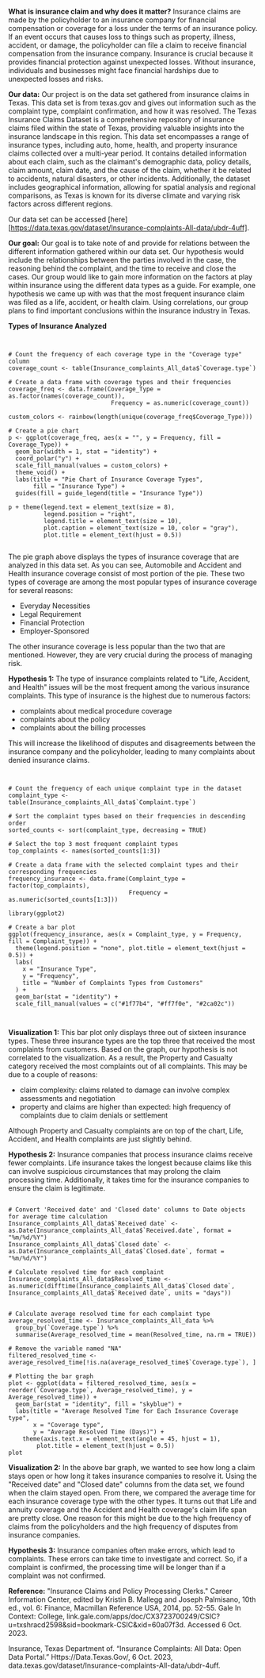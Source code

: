 **What is insurance claim and why does it matter?**
Insurance claims are made by the policyholder to an insurance company for financial compensation or coverage for a loss under the terms of an insurance policy. If an event occurs that causes loss to things such as property, illness, accident, or damage, the policyholder can file a claim to receive financial compensation from the insurance company. Insurance is crucial because it provides financial protection against unexpected losses. Without insurance, individuals and businesses might face financial hardships due to unexpected losses and risks. 


**Our data:**
Our project is on the data set gathered from insurance claims in Texas. This data set is from texas.gov and gives out information such as the complaint type, complaint confirmation, and how it was resolved. The Texas Insurance Claims Dataset is a comprehensive repository of insurance claims filed within the state of Texas, providing valuable insights into the insurance landscape in this region. This data set encompasses a range of insurance types, including auto, home, health, and property insurance claims collected over a multi-year period. It contains detailed information about each claim, such as the claimant's demographic data, policy details, claim amount, claim date, and the cause of the claim, whether it be related to accidents, natural disasters, or other incidents. Additionally, the dataset includes geographical information, allowing for spatial analysis and regional comparisons, as Texas is known for its diverse climate and varying risk factors across different regions.

Our data set can be accessed [here][https://data.texas.gov/dataset/Insurance-complaints-All-data/ubdr-4uff].


**Our goal:**
Our goal is to take note of and provide for relations between the different information gathered within our data set. Our hypothesis would include the relationships between the parties involved in the case, the reasoning behind the complaint, and the time to receive and close the cases. Our group would like to gain more information on the factors at play within insurance using the different data types as a guide. For example, one hypothesis we came up with was that the most frequent insurance claim was filed as a life, accident, or health claim. Using correlations, our group plans to find important conclusions within the insurance industry in Texas.


**Types of Insurance Analyzed**
``` {r}


# Count the frequency of each coverage type in the "Coverage type" column
coverage_count <- table(Insurance_complaints_All_data$`Coverage.type`)

# Create a data frame with coverage types and their frequencies
coverage_freq <- data.frame(Coverage_Type = as.factor(names(coverage_count)),
                             Frequency = as.numeric(coverage_count))

custom_colors <- rainbow(length(unique(coverage_freq$Coverage_Type)))

# Create a pie chart 
p <- ggplot(coverage_freq, aes(x = "", y = Frequency, fill = Coverage_Type)) +
  geom_bar(width = 1, stat = "identity") +
  coord_polar("y") +
  scale_fill_manual(values = custom_colors) +
  theme_void() +
  labs(title = "Pie Chart of Insurance Coverage Types",
       fill = "Insurance Type") +
  guides(fill = guide_legend(title = "Insurance Type"))

p + theme(legend.text = element_text(size = 8),
          legend.position = "right",
          legend.title = element_text(size = 10),
          plot.caption = element_text(size = 10, color = "gray"),
          plot.title = element_text(hjust = 0.5)) 


```
The pie graph above displays the types of insurance coverage that are analyzed in this data set. As you can see, Automobile and Accident and Health insurance coverage consist of most portion of the pie. These two types of coverage are among the most popular types of insurance coverage for several reasons: 

-   Everyday Necessities
-   Legal Requirement
-   Financial Protection
-   Employer-Sponsored

The other insurance coverage is less popular than the two that are mentioned. However, they are very crucial during the process of managing risk. 



**Hypothesis 1:**
The type of insurance complaints related to "Life, Accident, and Health" issues will be the most frequent among the various insurance complaints. This type of insurance is the highest due to numerous factors:

-   complaints about medical procedure coverage
-   complaints about the policy
-   complaints about the billing processes

This will increase the likelihood of disputes and disagreements between the insurance company and the policyholder, leading to many complaints about denied insurance claims. 

```{r}


# Count the frequency of each unique complaint type in the dataset
complaint_type <- table(Insurance_complaints_All_data$`Complaint.type`)

# Sort the complaint types based on their frequencies in descending order
sorted_counts <- sort(complaint_type, decreasing = TRUE)

# Select the top 3 most frequent complaint types
top_complaints <- names(sorted_counts[1:3])

# Create a data frame with the selected complaint types and their corresponding frequencies
frequency_insurance <- data.frame(Complaint_type = factor(top_complaints),
                                  Frequency = as.numeric(sorted_counts[1:3]))

library(ggplot2)

# Create a bar plot
ggplot(frequency_insurance, aes(x = Complaint_type, y = Frequency, fill = Complaint_type)) +
  theme(legend.position = "none", plot.title = element_text(hjust = 0.5)) + 
  labs(
    x = "Insurance Type",
    y = "Frequency",
    title = "Number of Complaints Types from Customers"
  ) + 
  geom_bar(stat = "identity") +
  scale_fill_manual(values = c("#1f77b4", "#ff7f0e", "#2ca02c"))



```
**Visualization 1:** 
This bar plot only displays three out of sixteen insurance types. These three insurance types are the top three that received the most complaints from customers. Based on the graph, our hypothesis is not correlated to the visualization. As a result, the Property and Casualty category received the most complaints out of all complaints. This may be due to a couple of reasons:

-   claim complexity: claims related to damage can involve complex assessments and negotiation
-   property and claims are higher than expected: high frequency of complaints due to claim denials or settlement

Although Property and Casualty complaints are on top of the chart, Life, Accident, and Health complaints are just slightly behind. 
 


**Hypothesis 2:** 
Insurance companies that process insurance claims receive fewer complaints. Life insurance takes the longest because claims like this can involve suspicious circumstances that may prolong the claim processing time. Additionally, it takes time for the insurance companies to ensure the claim is legitimate. 

```{r}

# Convert 'Received date' and 'Closed date' columns to Date objects for average time calculation
Insurance_complaints_All_data$`Received date` <- as.Date(Insurance_complaints_All_data$`Received.date`, format = "%m/%d/%Y")
Insurance_complaints_All_data$`Closed date` <- as.Date(Insurance_complaints_All_data$`Closed.date`, format = "%m/%d/%Y")

# Calculate resolved time for each complaint
Insurance_complaints_All_data$Resolved_time <- as.numeric(difftime(Insurance_complaints_All_data$`Closed date`, Insurance_complaints_All_data$`Received date`, units = "days"))


# Calculate average resolved time for each complaint type
average_resolved_time <- Insurance_complaints_All_data %>%
  group_by(`Coverage.type`) %>%
  summarise(Average_resolved_time = mean(Resolved_time, na.rm = TRUE))

# Remove the variable named "NA" 
filtered_resolved_time <- average_resolved_time[!is.na(average_resolved_time$`Coverage.type`), ]

# Plotting the bar graph
plot <- ggplot(data = filtered_resolved_time, aes(x = reorder(`Coverage.type`, Average_resolved_time), y = Average_resolved_time)) +
  geom_bar(stat = "identity", fill = "skyblue") +
  labs(title = "Average Resolved Time for Each Insurance Coverage type",
       x = "Coverage type",
       y = "Average Resolved Time (Days)") +
    theme(axis.text.x = element_text(angle = 45, hjust = 1),
        plot.title = element_text(hjust = 0.5)) 
plot

```
**Visualization 2:**
In the above bar graph, we wanted to see how long a claim stays open or how long it takes insurance companies to resolve it. Using the "Received date" and "Closed date" columns from the data set, we found when the claim stayed open. From there, we compared the average time for each insurance coverage type with the other types. It turns out that Life and annuity coverage and the Accident and Health coverage's claim life span are pretty close. One reason for this might be due to the high frequency of claims from the policyholders and the high frequency of disputes from insurance companies. 

**Hypothesis 3:**
Insurance companies often make errors, which lead to complaints. These errors can take time to investigate and correct. So, if a complaint is confirmed, the processing time will be longer than if a complaint was not confirmed. 



**Reference:**
"Insurance Claims and Policy Processing Clerks." Career Information Center, edited by Kristin B. Mallegg and Joseph Palmisano, 10th ed., vol. 6: Finance, Macmillan Reference USA, 2014, pp. 52-55. Gale In Context: College, link.gale.com/apps/doc/CX3723700249/CSIC?u=txshracd2598&sid=bookmark-CSIC&xid=60a07f3d. Accessed 6 Oct. 2023.

Insurance, Texas Department of. “Insurance Complaints: All Data: Open Data Portal.” Https://Data.Texas.Gov/, 6 Oct. 2023, data.texas.gov/dataset/Insurance-complaints-All-data/ubdr-4uff. 
